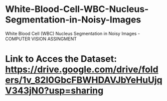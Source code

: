 # White-Blood-Cell-WBC-Nucleus-Segmentation-in-Noisy-Images
White Blood Cell (WBC) Nucleus Segmentation in Noisy Images - COMPUTER VISION ASSINGMENT

# Link to Acces the Dataset: https://drive.google.com/drive/folders/1v_82l0GbcFBWHDAVJbYeHuUjqV343jN0?usp=sharing
